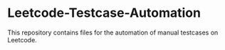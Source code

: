 # Leetcode-Testcase-Automation
This repository contains files for the automation of manual testcases on Leetcode.
